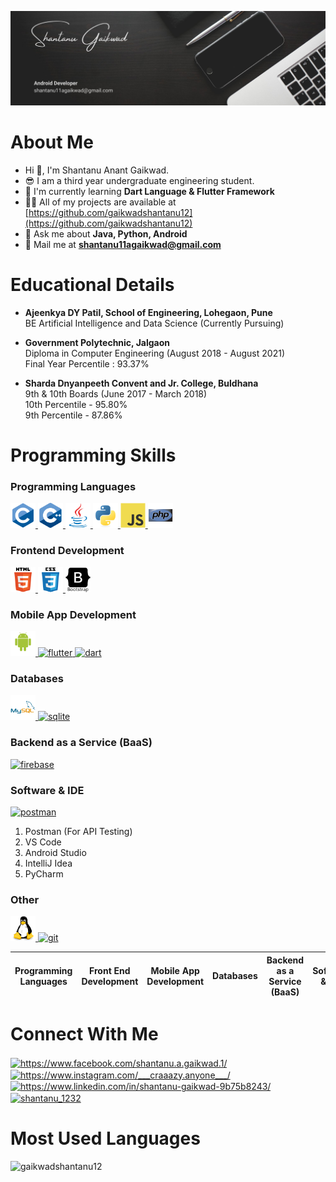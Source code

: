 ![logo](https://github.com/gaikwadshantanu12/gaikwadshantanu12/blob/main/Github%20banner.jpg)

# About Me
- Hi 👋, I'm Shantanu Anant Gaikwad. 
- 😎 I am a third year undergraduate engineering student.
- 🌱 I'm currently learning **Dart Language & Flutter Framework**
- 👨‍💻 All of my projects are available at [https://github.com/gaikwadshantanu12](https://github.com/gaikwadshantanu12)
- 💬 Ask me about **Java, Python, Android**
- 💌 Mail me at **shantanu11agaikwad@gmail.com**

# Educational Details
- **Ajeenkya DY Patil, School of Engineering, Lohegaon, Pune**  
BE Artificial Intelligence and Data Science (Currently Pursuing)  

- **Government Polytechnic, Jalgaon**  
Diploma in Computer Engineering (August 2018 - August 2021)  
Final Year Percentile : 93.37%  

- **Sharda Dnyanpeeth Convent and Jr. College, Buldhana**  
9th & 10th Boards (June 2017 - March 2018)  
10th Percentile - 95.80%  
9th Percentile - 87.86%   

# Programming Skills
### Programming Languages
<p>
<a href="https://www.cprogramming.com/" target="_blank" rel="noreferrer"> <img src="https://raw.githubusercontent.com/devicons/devicon/master/icons/c/c-original.svg" alt="c" width="40" height="40"/> </a> <a href="https://www.w3schools.com/cpp/" target="_blank" rel="noreferrer"> <img src="https://raw.githubusercontent.com/devicons/devicon/master/icons/cplusplus/cplusplus-original.svg" alt="cplusplus" width="40" height="40"/> </a> <a href="https://www.java.com" target="_blank" rel="noreferrer"> <img src="https://raw.githubusercontent.com/devicons/devicon/master/icons/java/java-original.svg" alt="java" width="40" height="40"/> </a> <a href="https://www.python.org" target="_blank" rel="noreferrer"> <img src="https://raw.githubusercontent.com/devicons/devicon/master/icons/python/python-original.svg" alt="python" width="40" height="40"/> </a> <a href="https://developer.mozilla.org/en-US/docs/Web/JavaScript" target="_blank" rel="noreferrer"> <img src="https://raw.githubusercontent.com/devicons/devicon/master/icons/javascript/javascript-original.svg" alt="javascript" width="40" height="40"/> </a> <a href="https://www.php.net" target="_blank" rel="noreferrer"> <img src="https://raw.githubusercontent.com/devicons/devicon/master/icons/php/php-original.svg" alt="php" width="40" height="40"/> </a>  
</p>

### Frontend Development
<p>
<a href="https://www.w3.org/html/" target="_blank" rel="noreferrer"> <img src="https://raw.githubusercontent.com/devicons/devicon/master/icons/html5/html5-original-wordmark.svg" alt="html5" width="40" height="40"/> </a> <a href="https://www.w3schools.com/css/" target="_blank" rel="noreferrer"> <img src="https://raw.githubusercontent.com/devicons/devicon/master/icons/css3/css3-original-wordmark.svg" alt="css3" width="40" height="40"/> </a> <a href="https://getbootstrap.com" target="_blank" rel="noreferrer"> <img src="https://raw.githubusercontent.com/devicons/devicon/master/icons/bootstrap/bootstrap-plain-wordmark.svg" alt="bootstrap" width="40" height="40"/> </a> 
</p>

### Mobile App Development
<p>
<a href="https://developer.android.com" target="_blank" rel="noreferrer"> <img src="https://raw.githubusercontent.com/devicons/devicon/master/icons/android/android-original-wordmark.svg" alt="android" width="40" height="40"/> </a> <a href="https://flutter.dev" target="_blank" rel="noreferrer"> <img src="https://www.vectorlogo.zone/logos/flutterio/flutterio-icon.svg" alt="flutter" width="40" height="40"/> </a> <a href="https://dart.dev" target="_blank" rel="noreferrer"> <img src="https://www.vectorlogo.zone/logos/dartlang/dartlang-icon.svg" alt="dart" width="40" height="40"/> </a> 
</p>

### Databases
<p>
<a href="https://www.mysql.com/" target="_blank" rel="noreferrer"> <img src="https://raw.githubusercontent.com/devicons/devicon/master/icons/mysql/mysql-original-wordmark.svg" alt="mysql" width="40" height="40"/> </a> <a href="https://www.sqlite.org/" target="_blank" rel="noreferrer"> <img src="https://www.vectorlogo.zone/logos/sqlite/sqlite-icon.svg" alt="sqlite" width="40" height="40"/> </a> </p>
</p>

### Backend as a Service (BaaS)
<a href="https://firebase.google.com/" target="_blank" rel="noreferrer"> <img src="https://www.vectorlogo.zone/logos/firebase/firebase-icon.svg" alt="firebase" width="40" height="40"/> </a>

### Software & IDE
<a href="https://postman.com" target="_blank" rel="noreferrer"> <img src="https://www.vectorlogo.zone/logos/getpostman/getpostman-icon.svg" alt="postman" width="40" height="40"/> </a> 
1. Postman (For API Testing)
2. VS Code
3. Android Studio
4. IntelliJ Idea
5. PyCharm

### Other
<p>
<a href="https://www.linux.org/" target="_blank" rel="noreferrer"> <img src="https://raw.githubusercontent.com/devicons/devicon/master/icons/linux/linux-original.svg" alt="linux" width="40" height="40"/> </a> <a href="https://git-scm.com/" target="_blank" rel="noreferrer"> <img src="https://www.vectorlogo.zone/logos/git-scm/git-scm-icon.svg" alt="git" width="40" height="40"/> </a> 
</p>

<table>
  <thead>
    <tr>
      <th>Programming Languages</th><th>Front End Development</th><th>Mobile App Development</th><th>Databases</th><th>Backend as a Service (BaaS)</th><th>Software & IDE</th><th>Others</th>
    </tr>
  </thead>
</table>

# Connect With Me
<a href="https://fb.com/https://www.facebook.com/shantanu.a.gaikwad.1/" target="blank"><img align="center" src="https://raw.githubusercontent.com/rahuldkjain/github-profile-readme-generator/master/src/images/icons/Social/facebook.svg" alt="https://www.facebook.com/shantanu.a.gaikwad.1/" height="30" width="40" /></a>
<a href="https://instagram.com/https://www.instagram.com/___craaazy.anyone___/" target="blank"><img align="center" src="https://raw.githubusercontent.com/rahuldkjain/github-profile-readme-generator/master/src/images/icons/Social/instagram.svg" alt="https://www.instagram.com/___craaazy.anyone___/" height="30" width="40" /></a>
<a href="https://linkedin.com/in/https://www.linkedin.com/in/shantanu-gaikwad-9b75b8243/" target="blank"><img align="center" src="https://raw.githubusercontent.com/rahuldkjain/github-profile-readme-generator/master/src/images/icons/Social/linked-in-alt.svg" alt="https://www.linkedin.com/in/shantanu-gaikwad-9b75b8243/" height="30" width="40" /></a>
<a href="https://twitter.com/shantanu_1232" target="blank"><img align="center" src="https://raw.githubusercontent.com/rahuldkjain/github-profile-readme-generator/master/src/images/icons/Social/twitter.svg" alt="shantanu_1232" height="30" width="40" /></a>


# Most Used Languages
<p><img align="left" src="https://github-readme-stats.vercel.app/api/top-langs?username=gaikwadshantanu12&show_icons=true&locale=en&layout=compact" alt="gaikwadshantanu12" /></p>
